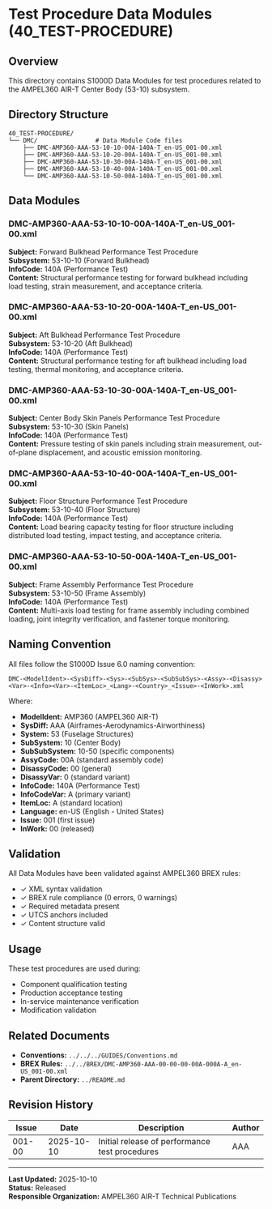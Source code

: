 # Test Procedure Data Modules (40_TEST-PROCEDURE)

## Overview

This directory contains S1000D Data Modules for test procedures related to the AMPEL360 AIR-T Center Body (53-10) subsystem.

## Directory Structure

```
40_TEST-PROCEDURE/
└── DMC/                # Data Module Code files
    ├── DMC-AMP360-AAA-53-10-10-00A-140A-T_en-US_001-00.xml
    ├── DMC-AMP360-AAA-53-10-20-00A-140A-T_en-US_001-00.xml
    ├── DMC-AMP360-AAA-53-10-30-00A-140A-T_en-US_001-00.xml
    ├── DMC-AMP360-AAA-53-10-40-00A-140A-T_en-US_001-00.xml
    └── DMC-AMP360-AAA-53-10-50-00A-140A-T_en-US_001-00.xml
```

## Data Modules

### DMC-AMP360-AAA-53-10-10-00A-140A-T_en-US_001-00.xml
**Subject:** Forward Bulkhead Performance Test Procedure  
**Subsystem:** 53-10-10 (Forward Bulkhead)  
**InfoCode:** 140A (Performance Test)  
**Content:** Structural performance testing for forward bulkhead including load testing, strain measurement, and acceptance criteria.

### DMC-AMP360-AAA-53-10-20-00A-140A-T_en-US_001-00.xml
**Subject:** Aft Bulkhead Performance Test Procedure  
**Subsystem:** 53-10-20 (Aft Bulkhead)  
**InfoCode:** 140A (Performance Test)  
**Content:** Structural performance testing for aft bulkhead including load testing, thermal monitoring, and acceptance criteria.

### DMC-AMP360-AAA-53-10-30-00A-140A-T_en-US_001-00.xml
**Subject:** Center Body Skin Panels Performance Test Procedure  
**Subsystem:** 53-10-30 (Skin Panels)  
**InfoCode:** 140A (Performance Test)  
**Content:** Pressure testing of skin panels including strain measurement, out-of-plane displacement, and acoustic emission monitoring.

### DMC-AMP360-AAA-53-10-40-00A-140A-T_en-US_001-00.xml
**Subject:** Floor Structure Performance Test Procedure  
**Subsystem:** 53-10-40 (Floor Structure)  
**InfoCode:** 140A (Performance Test)  
**Content:** Load bearing capacity testing for floor structure including distributed load testing, impact testing, and acceptance criteria.

### DMC-AMP360-AAA-53-10-50-00A-140A-T_en-US_001-00.xml
**Subject:** Frame Assembly Performance Test Procedure  
**Subsystem:** 53-10-50 (Frame Assembly)  
**InfoCode:** 140A (Performance Test)  
**Content:** Multi-axis load testing for frame assembly including combined loading, joint integrity verification, and fastener torque monitoring.

## Naming Convention

All files follow the S1000D Issue 6.0 naming convention:

```
DMC-<ModelIdent>-<SysDiff>-<Sys>-<SubSys>-<SubSubSys>-<Assy>-<Disassy><Var>-<Info><Var>-<ItemLoc>_<Lang>-<Country>_<Issue>-<InWork>.xml
```

Where:
- **ModelIdent:** AMP360 (AMPEL360 AIR-T)
- **SysDiff:** AAA (Airframes-Aerodynamics-Airworthiness)
- **System:** 53 (Fuselage Structures)
- **SubSystem:** 10 (Center Body)
- **SubSubSystem:** 10-50 (specific components)
- **AssyCode:** 00A (standard assembly code)
- **DisassyCode:** 00 (general)
- **DisassyVar:** 0 (standard variant)
- **InfoCode:** 140A (Performance Test)
- **InfoCodeVar:** A (primary variant)
- **ItemLoc:** A (standard location)
- **Language:** en-US (English - United States)
- **Issue:** 001 (first issue)
- **InWork:** 00 (released)

## Validation

All Data Modules have been validated against AMPEL360 BREX rules:
- ✓ XML syntax validation
- ✓ BREX rule compliance (0 errors, 0 warnings)
- ✓ Required metadata present
- ✓ UTCS anchors included
- ✓ Content structure valid

## Usage

These test procedures are used during:
- Component qualification testing
- Production acceptance testing
- In-service maintenance verification
- Modification validation

## Related Documents

- **Conventions:** `../../../GUIDES/Conventions.md`
- **BREX Rules:** `../../BREX/DMC-AMP360-AAA-00-00-00-00A-000A-A_en-US_001-00.xml`
- **Parent Directory:** `../README.md`

## Revision History

| Issue | Date | Description | Author |
|-------|------|-------------|--------|
| 001-00 | 2025-10-10 | Initial release of performance test procedures | AAA |

---

**Last Updated:** 2025-10-10  
**Status:** Released  
**Responsible Organization:** AMPEL360 AIR-T Technical Publications

